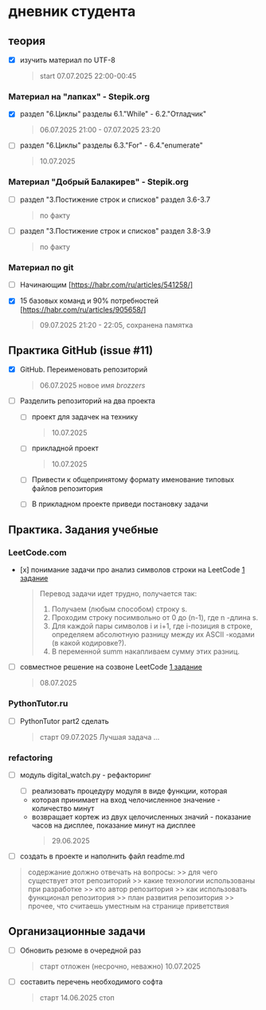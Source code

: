 # дневник студента

## теория

- [x] изучить материал по UTF-8
    > start 07.07.2025 22:00-00:45

### Материал на "лапках" - Stepik.org

- [x] раздел "6.Циклы" разделы 6.1."While" - 6.2."Отладчик"
    > 06.07.2025 21:00 - 07.07.2025 23:20
- [ ] раздел "6.Циклы" разделы 6.3."For" - 6.4."enumerate"
    > 10.07.2025 
    
### Материал "Добрый Балакирев" - Stepik.org

- [ ] раздел "3.Постижение строк и списков" раздел 3.6-3.7
    > по факту 
- [ ] раздел "3.Постижение строк и списков" раздел 3.8-3.9
    > по факту

### Материал по git
- [ ] Начинающим [https://habr.com/ru/articles/541258/]
    > 
- [x] 15 базовых команд и 90% потребностей [https://habr.com/ru/articles/905658/]
    > 09.07.2025 21:20 - 22:05, сохранена памятка

## Практика GitHub (issue #11)

- [x] GitHub. Переименовать репозиторий
    > 06.07.2025 новое имя _brozzers_

- [ ] Разделить репозиторий на два проекта
  - [ ] проект для задачек на технику
    > 10.07.2025
  - [ ] прикладной проект
    > 10.07.2025
  - [ ] Привести к общепринятому формату именование типовых файлов репозитория
    >
  - [ ] В прикладном проекте приведи постановку задачи
    >
    
## Практика. Задания учебные

### LeetCode.com

- [х] понимание задачи про анализ символов строки на LeetCode [1 задание](https://leetcode.com/problems/score-of-a-string/description/?envType=problem-list-v2&envId=string)
    > Перевод задачи идет трудно, получается так:
    > 1. Получаем (любым способом) строку s.
    > 2. Проходим строку посимвольно от 0 до (n-1), где n -длина s.
    > 3. Для каждой пары символов i  и i+1, где i-позиция в строке, определяем абсолютную разницу между их ASCII -кодами (в какой кодировке?).
    > 4. В переменной summ накапливаем сумму этих разниц.

- [ ] совместное решение на созвоне LeetCode [1 задание](https://leetcode.com/problems/score-of-a-string/description/?envType=problem-list-v2&envId=string)
    > 08.07.2025 

### PythonTutor.ru

- [ ] PythonTutor part2 сделать
    > старт 09.07.2025 
    > Лучшая задача ...

### refactoring

- [ ] модуль digital_watch.py - рефакторинг
  - [ ] реализовать процедуру модуля в виде функции, которая
  - которая принимает на вход челочисленное значение - количество минут 
  - возвращает кортеж из двух целочисленных значий - показание часов на дисплее, показание минут на дисплее
    > 29.06.2025

- [ ] создать в проекте и наполнить файл readme.md
> содержание должно отвечать на вопросы:
    >> для чего существует этот репозиторий
    >> какие технологии использованы при разработке
    >> кто автор репозитория
    >> как использовать функционал репозитория
    >> план развития репозитория
    >> прочее, что считаешь уместным на странице приветствия

## Организационные задачи

- [ ] Обновить резюме в очередной раз
  > старт отложен (несрочно, неважно) 10.07.2025

- [ ] составить перечень необходимого софта
  > старт 14.06.2025
  > стоп 
